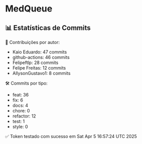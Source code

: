 # MedQueue
<!-- COMMIT_STATS_START -->
## 📊 Estatísticas de Commits

👤 Contribuições por autor:
- Kaio Eduardo: 47 commits
- github-actions: 46 commits
- Felipeftlp: 28 commits
- Felipe Freitas: 12 commits
- AllysonGustavo1: 8 commits

🛠️ Commits por tipo:
- feat: 36
- fix: 6
- docs: 4
- chore: 0
- refactor: 12
- test: 1
- style: 0
<!-- COMMIT_STATS_END -->
✅ Token testado com sucesso em Sat Apr  5 16:57:24 UTC 2025
